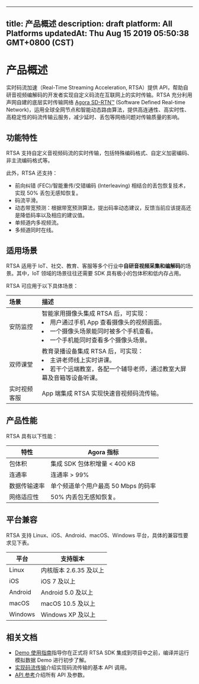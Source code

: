 
---
title: 产品概述
description: draft
platform: All Platforms
updatedAt: Thu Aug 15 2019 05:50:38 GMT+0800 (CST)
---
# 产品概述
实时码流加速（Real-Time Streaming Acceleration, RTSA）提供 API，帮助自研音视频编解码的开发者实现自定义码流在互联网上的实时传输。RTSA 充分利用声网自建的底层实时传输网络 [Agora SD-RTN™](../../cn/RTSA/terms.md) (Software Defined Real-time Network)，运用全球全网节点和智能动态路由算法，提供高连通性、高实时性、高稳定性的码流传输云服务，减少延时、丢包等网络问题对传输质量的影响。

## 功能特性
RTSA 支持自定义音视频码流的实时传输，包括特殊编码格式、自定义加密编码、非主流编码格式等。

此外，RTSA 还支持：

* 前向纠错 (FEC)/智能重传/交错编码 (Interleaving) 相结合的丢包恢复技术，实现 50% 丢包无感知恢复。
* 码流平滑。
* 动态带宽预测：根据带宽预测算法，提出码率动态建议，反馈当前应该提高还是降低码率以及相应的建议值。
* 单频道内多视频流。
* 多频道同时在线。

## 适用场景
RTSA 适用于 IoT、社交、教育、客服等多个行业中**自研音视频采集和编解码**的场景。其中，IoT 领域的场景往往还需要 SDK 具有极小的包体积和低内存占用。

RTSA 可应用于以下具体场景：

| 场景         | 描述                                                         |
| :----------- | :----------------------------------------------------------- |
| 安防监控     | 智能家用摄像头集成 RTSA 后，可实现：<li>用户通过手机 App 查看摄像头的视频画面。<li>一个摄像头场景能同时被多个手机查看。<li>一个手机能同时查看多个摄像头场景。 |
| 双师课堂     | 教育录播设备集成 RTSA 后，可实现：<li>主讲老师线上实时讲课。 <li>若干个远端教室，各配一个辅导老师，通过教室大屏幕及音箱等设备听课。 |
| 实时视频客服 | App 端集成 RTSA 实现快速音视频码流传输。                     |

## 产品性能
RTSA 具有以下性能：

| 特性           | Agora 指标                                                                                                         |
|----------------|--------------------------------------------------------------------------------------------------------------------|
| 包体积      | 集成 SDK 包体积增量 &lt; 400 KB |
| 连通率      | 连通率 &gt;  99%  |
| 数据传输速率 | 单个频道单个用户最高 50 Mbps 的码率             |
| 网络适应性 | 50% 内丢包无感知恢复。                                                                               |

## 平台兼容

RTSA 支持 Linux、iOS、Android、macOS、Windows 平台，具体的兼容性要求见下表。
	
| 平台   | 支持版本 |
|--------|---------------------------------------------------------------------------------------------------------------------|
| Linux | 内核版本 2.6.35 及以上                                                                                                     |
| iOS | iOS 7 及以上                                                                                                    |
| Android | Android 5.0 及以上                                                                                                     |
| macOS | macOS 10.5 及以上                                                                                                     |
| Windows | Windows XP 及以上                                                                                                   |
	
## 相关文档
* [Demo 使用指南](../../cn/RTSA/demo_guide_android.md)指导你在正式将 RTSA SDK 集成到项目中之前，编译并运行模拟数据 Demo 进行初步了解。
* [实现码流传输](../../cn/RTSA/transmit_streams_android.md)介绍实现码流传输的基本 API 调用。
* [ API 参考](https://docs.agora.io/cn/RTSA/API%20Reference/rtsa_java/index.html)介绍所有 API 及参数。
